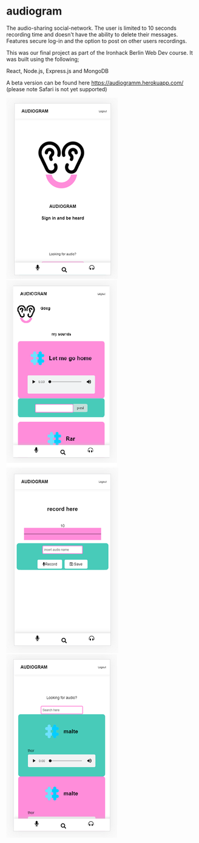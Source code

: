 # audiogram

The audio-sharing social-network.  The user is limited to 10 seconds recording time and doesn't have the ability to delete their messages.  Features secure log-in and the option to post on other users recordings.

This was our final project as part of the Ironhack Berlin Web Dev course.  It was built using the following;

React, Node.js, Express.js and MongoDB

A beta version can be found here https://audiogramm.herokuapp.com/
(please note Safari is not yet supported)

![Alt text](client/public/images/audiopic2.png?raw=true "audiogram")
![Alt text](client/public/images/audiopic1.png?raw=true "audiogram")
![Alt text](client/public/images/audiopic3.png?raw=true "audiogram")
![Alt text](client/public/images/audiopic4.png?raw=true "audiogram")
